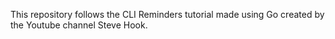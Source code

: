This repository follows the CLI Reminders tutorial made using Go created by the Youtube channel Steve Hook.
